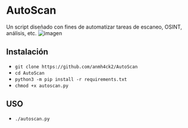 # AutoScan
Un script diseñado con fines de automatizar tareas de escaneo, OSINT, análisis, etc.
![imagen](https://user-images.githubusercontent.com/116729095/201238072-5f4981cc-32dc-4c6e-b190-e88ced5176b9.png)

## Instalación
- `git clone https://github.com/anmh4ck2/AutoScan`
- `cd AutoScan`
- `python3 -m pip install -r requirements.txt`
- `chmod +x autoscan.py`

## USO
- `./autoscan.py`
